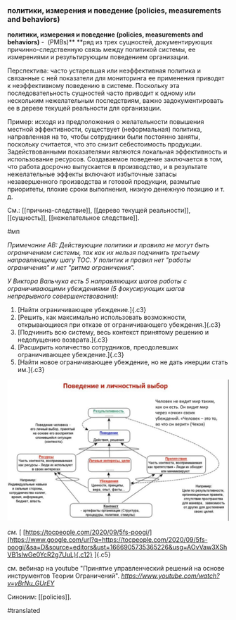 ### политики, измерения и поведение (policies, measurements and behaviors)

**политики, измерения и поведение (policies, measurements and behaviors)** -  (PMBs)** **ряд из трех сущностей, документирующих причинно-следственную связь между политикой системы, ее измерениями и результирующим поведением организации.

Перспектива: часто устаревшая или неэффективная политика и связанные с ней показатели для мониторинга ее применения приводят к неэффективному поведению в системе. Поскольку эта последовательность сущностей часто приводит к одному или нескольким нежелательным последствиям, важно задокументировать ее в дереве текущей реальности для организации.

Пример: исходя из предположения о желательности повышения местной эффективности, существует (неформальная) политика, направленная на то, чтобы сотрудники были постоянно заняты, поскольку считается, что это снизит себестоимость продукции. Задействованными показателями являются локальная эффективность и использование ресурсов. Создаваемое поведение заключается в том, что работа досрочно выпускается в производство, и в результате нежелательные эффекты включают избыточные запасы незавершенного производства и готовой продукции, размытые приоритеты, плохие сроки выполнения, низкую денежную позицию и т. д.

См.: [[причина-следствие]], [[дерево текущей реальности]], [[сущность]], [[нежелательное следствие]].

#мп

*Примечание АВ: Действующие политики и правила не могут быть ограничением системы, так как их нельзя подчинить третьему направляющему шагу ТОС. У политик и правил нет "работы ограничения" и нет "ритма ограничения".*

*У Виктора Вальчука есть 5 направляющих шагов работы с ограничивающими убеждениями (5 фокусирующих шагов непрерывного совершенствования):*

1.  [Найти ограничивающее убеждение.]{.c3}
2.  [Решить, как максимально использовать возможности, открывающиеся при отказе от ограничивающего убеждения.]{.c3}
3.  [Подчинить всю систему, весь контекст принятому решению и недопущению возврата.]{.c3}
4.  [Расширить количество сотрудников, преодолевших ограничивающее убеждение.]{.c3}
5.  [Найти новое ограничивающее убеждение, но не дать инерции стать им.]{.c3}

![](images/image3.png)

*см.* [ [https://tocpeople.com/2020/09/5fs-poogi/](https://www.google.com/url?q=https://tocpeople.com/2020/09/5fs-poogi/&sa=D&source=editors&ust=1666905735365226&usg=AOvVaw3XShVB1sIwGe0YcR2g7UuL){.c12} ]{.c5}

см. вебинар на youtube "Принятие управленческий решений на основе инструментов Теории Ограничений". *https://www.youtube.com/watch?v=yBrNu_GUrEY*

Синоним: [[policies]].

#translated
